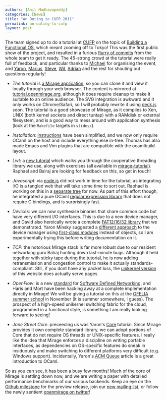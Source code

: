 ```yaml
---
authors: [Anil Madhavapeddy]
categories: [News]
title: "An Outing to CUFP 2011"
permalink: an-outing-to-cufp
layout: post
---
```


The team signed up to do a tutorial at [CUFP](http://cufp.org) on the topic of [Building a Functional OS](http://cufp.org/conference/sessions/2011/t3-building-functional-os), which meant zooming off to Tokyo!  This was the first public show of the project, and resulted in a furious [flurry of commits](https://github.com/avsm/mirage/graphs/impact) from the whole team to get it ready. The 45-strong crowd at the tutorial were really full of feedback, and particular thanks to [Michael](http://www.deinprogramm.de/sperber/) for organising the event, and [Yaron](http://ocaml.janestreet.com/?q=blog/5), [Marius](http://monkey.org/~marius/), [Steve](https://twitter.com/#!/stevej), [Wil](https://twitter.com/wil), [Adrian](https://twitter.com/#!/adoemon) and the rest for shouting out questions regularly!

* *The tutorial* is [a Mirage application](http://github.com/avsm/mirage-tutorial), so you can clone it and view it locally through your web browser. The content is mirrored at [tutorial.openmirage.org](http://tutorial.openmirage.org), although it does require cleanup to make it suitable to an online audience. The SVG integration is awkward and it only works on Chrome/Safari, so I will probably rewrite it using [deck.js](http://imakewebthings.github.com/deck.js/) soon. The tutorial is a good showcase of Mirage, as it compiles to Xen, UNIX (both kernel sockets and direct tuntap) with a RAMdisk or external filesystem, and is a good way to mess around with application synthesis (look at the `Makefile` targets in `slides/`).

* *Installation*: [instructions](/wiki/install) have been simplified, and we now only require OCaml on the host and include everything else in-tree. Thomas has also made Emacs and Vim plugins that are compatible with the ocamlbuild layout.

* *Lwt*: a [new tutorial](/wiki/tutorial-lwt) which walks you through the cooperative threading library we use, along with exercises (all available in [mirage-tutorial](http://github.com/avsm/mirage-tutorial)). Raphael and Balraj are looking for feedback on this, so get in touch!

* *Javascript*: via [node.js](http://nodejs.org) did not work in time for the tutorial, as integrating I/O is a tangled web that will take some time to sort out. Raphael is working on this in a [separate tree](https://github.com/raphael-proust/nodejs_of_ocaml) for now.  As part of this effort though, he integrated a pure OCaml [regular expression library](/wiki/ocaml-regexp) that does not require C bindings, and is surprisingly fast.

* *Devices*: we can now synthesise binaries that share common code but have very different I/O interfaces. This is due to a new device manager, and David also heroically wrote a complete [FAT12/16/32 library](http://github.com/avsm/mirage/tree/master/lib/fs) that we demonstrated.  Yaron Minsky suggested a [different approach](https://gist.github.com/1245418) to the device manager using [first-class modules](http://caml.inria.fr/pub/docs/manual-ocaml/manual021.html#toc81) instead of objects, so I am experimentally trying this before writing documentation on it.

* *TCP*: the notorious Mirage stack is far more robust due to our resident networking guru Balraj hunting down last-minute bugs. Although it held together with sticky tape during the tutorial, he is now adding retransmission and congestion control to make it actually standards-compliant.  Still, if you dont have any packet loss, the [unikernel version](http://xen.openmirage.org/) of this website does actually serve pages.

* *OpenFlow*: is a new [standard](http://www.openflow.org/wk/index.php/OpenFlow_v1.0) for [Software Defined Networking](http://networkheresy.wordpress.com/), and Haris and Mort have been hacking away at a complete implementation directly in Mirage!  We will be giving a tutorial on this at the [OFELIA summer school](http://changeofelia.info.ucl.ac.be/) in November (it is summer somewhere, I guess). The prospect of a high-speed unikernel switching fabric for the cloud, programmed in a functional style, is something I am really looking forward to seeing!

* *Jane Street Core*: preceeding us was Yaron's [Core](http://cufp.org/conference/sessions/2011/t2-janestreets-ocaml-core-library) tutorial. Since Mirage provides it own complete standard library, we can adopt portions of Core that do not require OS threads or UNIX-specific features.  I really like the idea that Mirage enforces a discipline on writing portable interfaces, as dependencies on OS-specific features do sneak in insiduously and make switching to different platforms very difficult (e.g. Windows support). Incidentally, Yaron's [ACM Queue](http://queue.acm.org/detail.cfm?id=2038036&ref=fullrss) article is a great introduction to OCaml.

So as you can see, it has been a busy few months!  Much of the core of Mirage is settling down now, and we are writing a paper with detailed performance benchmarks of our various backends.  Keep an eye on the [Github milestone](https://github.com/avsm/mirage/issues?milestone=2&state=open) for the preview release, join our [new mailing list](https://lists.cam.ac.uk/mailman/listinfo/cl-mirage), or follow the newly sentient [openmirage on twitter](http://twitter.com/openmirage)!
